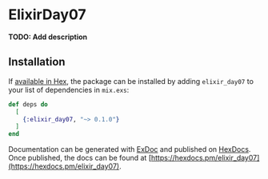 # ElixirDay07

**TODO: Add description**

## Installation

If [available in Hex](https://hex.pm/docs/publish), the package can be installed
by adding `elixir_day07` to your list of dependencies in `mix.exs`:

```elixir
def deps do
  [
    {:elixir_day07, "~> 0.1.0"}
  ]
end
```

Documentation can be generated with [ExDoc](https://github.com/elixir-lang/ex_doc)
and published on [HexDocs](https://hexdocs.pm). Once published, the docs can
be found at [https://hexdocs.pm/elixir_day07](https://hexdocs.pm/elixir_day07).

